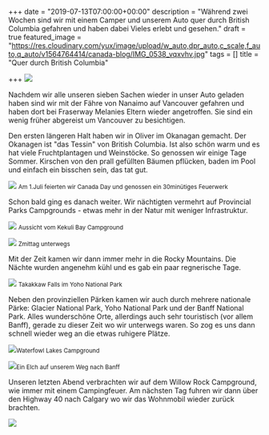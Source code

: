+++
date = "2019-07-13T07:00:00+00:00"
description = "Während zwei Wochen sind wir mit einem Camper und unserem Auto quer durch British Columbia gefahren und haben dabei Vieles erlebt und gesehen."
draft = true
featured_image = "https://res.cloudinary.com/yux/image/upload/w_auto,dpr_auto,c_scale,f_auto,q_auto/v1564764414/canada-blog/IMG_0538_vqxvhv.jpg"
tags = []
title = "Quer durch British Columbia"

+++
[![](https://res.cloudinary.com/yux/image/upload/w_auto,dpr_auto,c_scale,f_auto,q_auto/v1564761963/canada-blog/Screenshot_2019-08-02_at_10.05.34_ujmxkd.png)](https://goo.gl/maps/pZrFXpphZf6YcXK66)

Nachdem wir alle unseren sieben Sachen wieder in unser Auto geladen haben sind wir mit der Fähre von Nanaimo auf Vancouver gefahren und haben dort bei Fraserway Melanies Eltern wieder angetroffen. Sie sind ein wenig früher abgereist um Vancouver zu besichtigen.

Den ersten längeren Halt haben wir in Oliver im Okanagan gemacht. Der Okanagen ist "das Tessin" von British Columbia. Ist also schön warm und es hat viele Fruchtplantagen und Weinstöcke. So genossen wir einige Tage Sommer. Kirschen von den prall gefüllten Bäumen pflücken, baden im Pool und einfach ein bisschen sein, das tat gut.

![](https://res.cloudinary.com/yux/image/upload/w_auto,dpr_auto,c_scale,f_auto,q_auto/v1564764549/canada-blog/IMG_0546_asdyyb.jpg) <small>Am 1.Juli feierten wir Canada Day und genossen ein 30minütiges Feuerwerk</small>

Schon bald ging es danach weiter. Wir nächtigten vermehrt auf Provincial Parks Campgrounds - etwas mehr in der Natur mit weniger Infrastruktur.

![](https://res.cloudinary.com/yux/image/upload/w_auto,dpr_auto,c_scale,f_auto,q_auto/v1564764835/canada-blog/IMG_0554_yrgbja.jpg)
<small>Aussicht vom Kekuli Bay Campground</small>

![](https://res.cloudinary.com/yux/image/upload/w_auto,dpr_auto,c_scale,f_auto,q_auto/v1564764940/canada-blog/IMG_0549_fvrxbc.jpg)
<small>Zmittag unterwegs</small>

Mit der Zeit kamen wir dann immer mehr in die Rocky Mountains. Die Nächte wurden angenehm kühl und es gab ein paar regnerische Tage.

![](https://res.cloudinary.com/yux/image/upload/w_auto,dpr_auto,c_scale,f_auto,q_auto/v1564765078/canada-blog/IMG_0594_jqkul4.jpg)
<small>Takakkaw Falls im Yoho National Park</small>

Neben den provinziellen Pärken kamen wir auch durch mehrere nationale Pärke: Glacier National Park, Yoho National Park und der Banff National Park. Alles wunderschöne Orte, allerdings auch sehr touristisch (vor allem Banff), gerade zu dieser Zeit wo wir unterwegs waren. So zog es uns dann schnell wieder weg an die etwas ruhigere Plätze.

![](https://res.cloudinary.com/yux/image/upload/w_auto,dpr_auto,c_scale,f_auto,q_auto/v1564765246/canada-blog/IMG_0596_jhxuhd.jpg)<small>Waterfowl Lakes Campground</small>

![](https://res.cloudinary.com/yux/image/upload/w_auto,dpr_auto,c_scale,f_auto,q_auto/v1565147936/canada-blog/1_jt1qh7.jpg)<small>Ein Elch auf unserem Weg nach Banff</small>

Unseren letzten Abend verbrachten wir auf dem Willow Rock Campground, wie immer mit einem Campingfeuer. Am nächsten Tag fuhren wir dann über den Highway 40 nach Calgary wo wir das Wohnmobil wieder zurück brachten.

![](https://res.cloudinary.com/yux/image/upload/w_auto,dpr_auto,c_scale,f_auto,q_auto/v1564765472/canada-blog/IMG_0599_s6faaj.jpg)